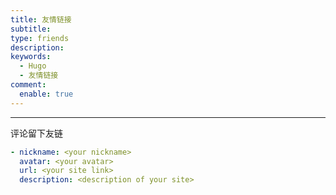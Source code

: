 ```yaml
---
title: 友情链接
subtitle: 
type: friends
description: 
keywords:
  - Hugo
  - 友情链接
comment:
  enable: true
---
```


---

评论留下友链

```yml
- nickname: <your nickname>
  avatar: <your avatar>
  url: <your site link>
  description: <description of your site>
```
